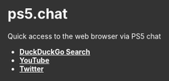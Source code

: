 # ps5.chat

Quick access to the web browser via PS5 chat

- [DuckDuckGo Search](https://duckduckgo.com/&kp=1&t=elementary)
- [YouTube](https://youtube.com)
- [Twitter](https://twitter.com)

<style>
:root,
html,
body,
* {
  background-color: #333;
  color: white;
}

a {
  color: inherit;
  font-weight: bold;
}
</style>
